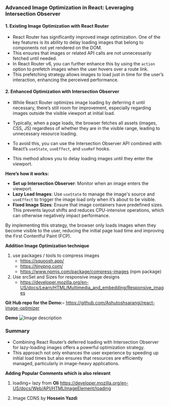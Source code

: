 ### Advanced Image Optimization in React: Leveraging Intersection Observer

#### 1. Existing Image Optimization with React Router

- React Router has significantly improved image optimization. One of the key features is its ability to delay loading images that belong to components not yet rendered on the DOM.
- This ensures that images or related API calls are not unnecessarily fetched until needed.
- In React Router v6, you can further enhance this by using the `action` option to prefetch images when the user hovers over a route link.
- This prefetching strategy allows images to load just in time for the user’s interaction, enhancing the perceived performance.

#### 2. Enhanced Optimization with Intersection Observer

- While React Router optimizes image loading by deferring it until necessary, there’s still room for improvement, especially regarding images outside the visible viewport at initial load.
- Typically, when a page loads, the browser fetches all assets (images, CSS, JS) regardless of whether they are in the visible range, leading to unnecessary resource loading.

- To avoid this, you can use the Intersection Observer API combined with React’s `useState`, `useEffect`, and `useRef` hooks.
- This method allows you to delay loading images until they enter the viewport. 

**Here’s how it works:**

-   **Set up Intersection Observer**: Monitor when an image enters the viewport.
-   **Lazy Load Images**: Use `useState` to manage the image's source and `useEffect` to trigger the image load only when it’s about to be visible.
-   **Fixed Image Sizes**: Ensure that image containers have predefined sizes. This prevents layout shifts and reduces CPU-intensive operations, which can otherwise negatively impact performance.

By implementing this strategy, the browser only loads images when they become visible to the user, reducing the initial page load time and improving the First Contentful Paint (FCP).

**Addition Image Optimization technique**
1. use packages / tools to compress images
	- https://squoosh.app/
	- https://tinypng.com/
	- https://www.npmjs.com/package/compress-images (npm package)
2. Use srcSet and Sizes for responsive image designs
	- https://developer.mozilla.org/en-US/docs/Learn/HTML/Multimedia_and_embedding/Responsive_images

**Git Hub repo for the Demo:-** 
https://github.com/Ashutoshsarangi/react-image-optimizer

**Demo**
![Image description](https://dev-to-uploads.s3.amazonaws.com/uploads/articles/dgtswv8xh8jl3yy91icu.gif)

### Summary

- Combining React Router’s deferred loading with Intersection Observer for lazy-loading images offers a powerful optimization strategy. 
- This approach not only enhances the user experience by speeding up initial load times but also ensures that resources are efficiently managed, particularly in image-heavy applications.

**Adding Popular Comments which is also relevant**

1. loading= lazy from **Oli**
https://developer.mozilla.org/en-US/docs/Web/API/HTMLImageElement/loading

2. Image CDNS by **Hossein Yazdi**
